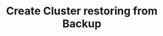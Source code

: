 ---
title: Create Cluster restoring from Backup
weight: 9
url: administration/cluster/creation/frombackup
---